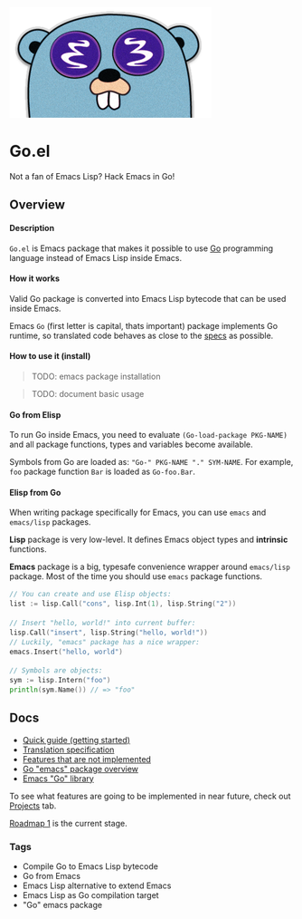 ![Logo](misc/logo.png)

# Go.el
Not a fan of Emacs Lisp? Hack Emacs in Go!

## Overview

#### Description

`Go.el` is Emacs package that makes it possible to use 
[Go](https://golang.org/) programming language instead
of Emacs Lisp inside Emacs. 

#### How it works

Valid Go package is converted
into Emacs Lisp bytecode that can be used inside Emacs.

Emacs `Go` (first letter is capital, thats important) package
implements Go runtime, so translated code behaves as
close to the [specs](https://golang.org/ref/spec) as possible.

#### How to use it (install)

> TODO: emacs package installation

> TODO: document basic usage

#### Go from Elisp

To run Go inside Emacs, you need to evaluate 
`(Go-load-package PKG-NAME)` and all package 
functions, types and variables become available.

Symbols from Go are loaded as: `"Go-" PKG-NAME "." SYM-NAME`.
For example, `foo` package function `Bar` 
is loaded as `Go-foo.Bar`.

#### Elisp from Go

When writing package specifically for Emacs, you
can use `emacs` and `emacs/lisp` packages.

**Lisp** package is very low-level. 
It defines Emacs object types and **intrinsic** functions.

**Emacs** package is a big, typesafe convenience
wrapper around `emacs/lisp` package. Most of the time
you should use `emacs` package functions. 

```go
// You can create and use Elisp objects:
list := lisp.Call("cons", lisp.Int(1), lisp.String("2"))

// Insert "hello, world!" into current buffer:
lisp.Call("insert", lisp.String("hello, world!"))
// Luckily, "emacs" package has a nice wrapper:
emacs.Insert("hello, world")

// Symbols are objects:
sym := lisp.Intern("foo")
println(sym.Name()) // => "foo"
```

## Docs

* [Quick guide (getting started)](docs/quick_guide.md)
* [Translation specification](docs/translation_spec.md)
* [Features that are not implemented](docs/unimplemented.md)
* [Go "emacs" package overview](docs/go_emacs.md)
* [Emacs "Go" library](docs/emacs_go.md)

To see what features are going to be implemented in near future,
check out [Projects](https://github.com/Quasilyte/Go.el/projects) tab.

[Roadmap 1](https://github.com/Quasilyte/Go.el/projects/1) is
the current stage.

### Tags

* Compile Go to Emacs Lisp bytecode
* Go from Emacs
* Emacs Lisp alternative to extend Emacs
* Emacs Lisp as Go compilation target
* "Go" emacs package
